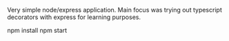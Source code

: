 Very simple node/express application.
Main focus was trying out typescript decorators with express for learning purposes.

npm install
npm start
